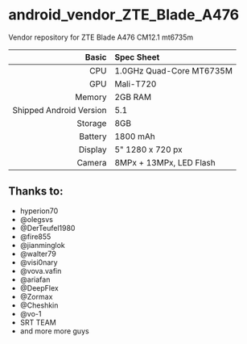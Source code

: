 # android_vendor_ZTE_Blade_A476
Vendor repository for ZTE Blade A476 CM12.1 mt6735m

Basic   | Spec Sheet
-------:|:-------------------------
CPU     | 1.0GHz Quad-Core MT6735M
GPU     | Mali-T720
Memory  | 2GB RAM
Shipped Android Version | 5.1
Storage | 8GB
Battery | 1800 mAh
Display | 5" 1280 x 720 px
Camera  | 8MPx + 13MPx, LED Flash


## Thanks to:
 * hyperion70
 * @olegsvs
 * @DerTeufel1980
 * @fire855
 * @jianminglok
 * @walter79
 * @visi0nary
 * @vova.vafin
 * @ariafan
 * @DeepFlex
 * @Zormax
 * @Cheshkin
 * @vo-1
 * SRT TEAM
 * and more more guys
